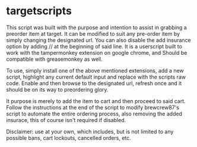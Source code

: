 # targetscripts

This script was built with the purpose and intention to assist in grabbing a preorder item at target.
It can be modified to suit any pre-order item by simply changing the designated url.
You can also disable the add insurance option by adding // at the beginning of said line. 
It is a userscript built to work with the tampermonkey extension on google chrome, and 
Should be compatible with greasemonkey as well.

To use, simply install one of the above mentioned extensions, add a new script, highlight 
any current default input and replace with the scripts raw code.
Enable and then browse to the designated url, refresh once and it should be on its way to
preordering glory.

It purpose is merely to add the item to cart and then proceed to said cart. Follow the instructions
at the end of the script to modify brewcrew87's script to automate the entire ordering process,
also removing the added insurace, this of course isn't required if disabled.

Disclaimer: use at your own, which includes, but is not limited to any possible bans, cart lockouts,
cancelled orders, etc.
